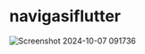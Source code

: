 # navigasiflutter

![Screenshot 2024-10-07 091736](https://github.com/user-attachments/assets/c4432839-7660-467e-bfd1-803b1782d5df)
